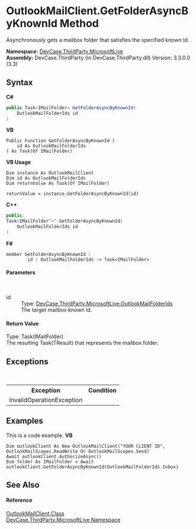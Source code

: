 # OutlookMailClient.GetFolderAsyncByKnownId Method 
 

Asynchronously gets a mailbox folder that satisfies the specified known Id.

**Namespace:**&nbsp;<a href="N_DevCase_ThirdParty_MicrosoftLive">DevCase.ThirdParty.MicrosoftLive</a><br />**Assembly:**&nbsp;DevCase.ThirdParty (in DevCase.ThirdParty.dll) Version: 3.3.0.0 (3.3)

## Syntax

**C#**<br />
``` C#
public Task<IMailFolder> GetFolderAsyncByKnownId(
	OutlookMailFolderIds id
)
```

**VB**<br />
``` VB
Public Function GetFolderAsyncByKnownId ( 
	id As OutlookMailFolderIds
) As Task(Of IMailFolder)
```

**VB Usage**<br />
``` VB Usage
Dim instance As OutlookMailClient
Dim id As OutlookMailFolderIds
Dim returnValue As Task(Of IMailFolder)

returnValue = instance.GetFolderAsyncByKnownId(id)
```

**C++**<br />
``` C++
public:
Task<IMailFolder^>^ GetFolderAsyncByKnownId(
	OutlookMailFolderIds id
)
```

**F#**<br />
``` F#
member GetFolderAsyncByKnownId : 
        id : OutlookMailFolderIds -> Task<IMailFolder> 

```


#### Parameters
&nbsp;<dl><dt>id</dt><dd>Type: <a href="T_DevCase_ThirdParty_MicrosoftLive_OutlookMailFolderIds">DevCase.ThirdParty.MicrosoftLive.OutlookMailFolderIds</a><br />The target mailbox known Id.</dd></dl>

#### Return Value
Type: Task(IMailFolder)<br />The resulting Task(TResult) that represents the mailbox folder.

## Exceptions
&nbsp;<table><tr><th>Exception</th><th>Condition</th></tr><tr><td>InvalidOperationException</td><td /></tr></table>

## Examples
This is a code example. 
**VB**<br />
``` VB
Dim outlookClient As New OutlookMailClient("YOUR CLIENT ID", OutlookMailScopes.ReadWrite Or OutlookMailScopes.Send)
Await outlookClient.AuthorizeAsync()
Dim folder As IMailFolder = Await outlookClient.GetFolderAsyncByKnownId(OutlookMailFolderIds.Inbox)
```


## See Also


#### Reference
<a href="T_DevCase_ThirdParty_MicrosoftLive_OutlookMailClient">OutlookMailClient Class</a><br /><a href="N_DevCase_ThirdParty_MicrosoftLive">DevCase.ThirdParty.MicrosoftLive Namespace</a><br />